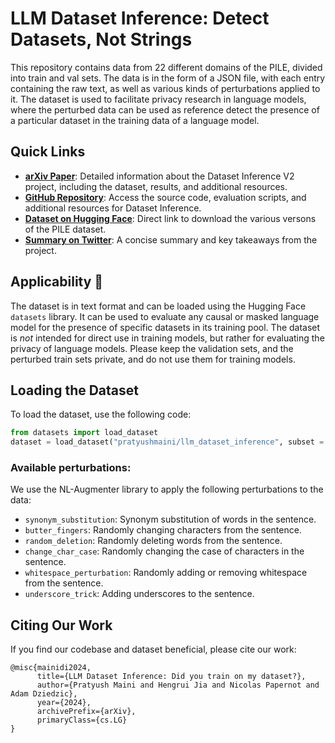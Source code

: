 # LLM Dataset Inference: Detect Datasets, Not Strings

This repository contains data from 22 different domains of the PILE, divided into train and val sets. The data is in the form of a JSON file, with each entry containing the raw text, as well as various kinds of perturbations applied to it. The dataset is used to facilitate privacy research in language models, where the perturbed data can be used as reference detect the presence of a particular dataset in the training data of a language model.

## Quick Links

- [**arXiv Paper**](): Detailed information about the Dataset Inference V2 project, including the dataset, results, and additional resources.
- [**GitHub Repository**](): Access the source code, evaluation scripts, and additional resources for Dataset Inference.
- [**Dataset on Hugging Face**](https://huggingface.co/datasets/pratyushmaini/llm_dataset_inference): Direct link to download the various versons of the PILE dataset.
- [**Summary on Twitter**](): A concise summary and key takeaways from the project.


## Applicability 🚀

The dataset is in text format and can be loaded using the Hugging Face `datasets` library. It can be used to evaluate any causal or masked language model for the presence of specific datasets in its training pool. The dataset is *not* intended for direct use in training models, but rather for evaluating the privacy of language models. Please keep the validation sets, and the perturbed train sets private, and do not use them for training models.

## Loading the Dataset

To load the dataset, use the following code:

```python
from datasets import load_dataset
dataset = load_dataset("pratyushmaini/llm_dataset_inference", subset = "wikipedia", split = "train")
```

### Available perturbations:
<!-- ["synonym_substitution", "butter_fingers", "random_deletion", "change_char_case", "whitespace_perturbation", "underscore_trick"] -->
We use the NL-Augmenter library to apply the following perturbations to the data:
- `synonym_substitution`: Synonym substitution of words in the sentence.
- `butter_fingers`: Randomly changing characters from the sentence.
- `random_deletion`: Randomly deleting words from the sentence.
- `change_char_case`: Randomly changing the case of characters in the sentence.
- `whitespace_perturbation`: Randomly adding or removing whitespace from the sentence.
- `underscore_trick`: Adding underscores to the sentence.


## Citing Our Work

If you find our codebase and dataset beneficial, please cite our work:
```
@misc{mainidi2024,
      title={LLM Dataset Inference: Did you train on my dataset?}, 
      author={Pratyush Maini and Hengrui Jia and Nicolas Papernot and Adam Dziedzic},
      year={2024},
      archivePrefix={arXiv},
      primaryClass={cs.LG}
}
```
